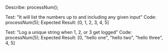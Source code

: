 Describe: processNum();

Test: "It will list the numbers up to and including any given input"
Code: processNum(5);
Expected Result: [0, 1, 2, 3, 4, 5]

Test: "Log a unique string when 1, 2, or 3 get logged"
Code: processNum(5);
Expected Result: [0, "hello one", "hello two", "hello three", 4, 5]